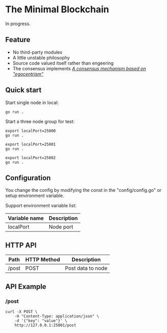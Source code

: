 # The Minimal Blockchain

In progress.

## Feature

- No third-party modules
- A little unstable philosophy
- Source code valued itself rather than engeering
- The consensus implements [*A consensus mechanism based on "egocentrism"*](https://smallyu-net.translate.goog/2021/10/29/%E4%B8%80%E7%A7%8D%E5%9F%BA%E4%BA%8E%E2%80%9C%E8%87%AA%E6%88%91%E4%B8%AD%E5%BF%83%E4%B8%BB%E4%B9%89%E2%80%9D%E7%9A%84%E5%85%B1%E8%AF%86%E6%9C%BA%E5%88%B6/?_x_tr_sch=http&_x_tr_sl=auto&_x_tr_tl=en&_x_tr_hl=en-US&_x_tr_pto=nui)

## Quick start

Start single node in local:

```
go run .
```

Start a three node group for test:

```
export localPort=25000
go run .

export localPort=25001
go run .

export localPort=25002
go run .
```

## Configuration

You change the config by modifying the const in the "config/config.go" or setup environment variable.

Support environment variable list:

| Variable name | Description |
| -- | -- |
| localPort | Node port |

## HTTP API

|Path|HTTP Method|Description|
|--|--|--|
|/post|POST|Post data to node|

## API Example

### /post
```
curl -X POST \
    -H "Content-Type: application/json" \
    -d '{"key": "value"}' \
    http://127.0.0.1:25001/post
```
